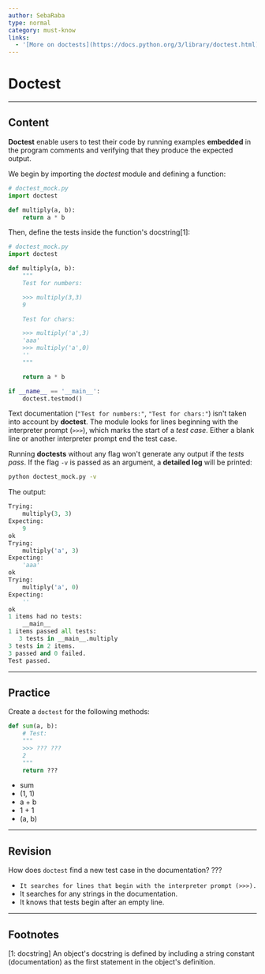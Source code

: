 ```yaml
---
author: SebaRaba
type: normal
category: must-know
links:
  - '[More on doctests](https://docs.python.org/3/library/doctest.html){website}'
---
```


# Doctest


---

## Content

**Doctest** enable users to test their code by running examples **embedded** in the program comments and verifying that they produce the expected output.

We begin by importing the *doctest* module and defining a function:

```python
# doctest_mock.py
import doctest

def multiply(a, b):
    return a * b
```

Then, define the tests inside the function's docstring[1]:

```python
# doctest_mock.py
import doctest

def multiply(a, b):
    """
    Test for numbers:

    >>> multiply(3,3)
    9

    Test for chars:

    >>> multiply('a',3)
    'aaa'
    >>> multiply('a',0)
    ''
    """

    return a * b

if __name__ == '__main__':
    doctest.testmod()

```

Text documentation (`"Test for numbers:"`, `"Test for chars:"`) isn't taken into account by **doctest**. The module looks for lines beginning with the interpreter prompt (`>>>`), which marks the start of a *test case*. Either a blank line or another interpreter prompt end the test case.

Running **doctests** without any flag won't generate any output if the *tests pass*. If the flag `-v` is passed as an argument, a **detailed log** will be printed:

```bash
python doctest_mock.py -v
```

The output:

```python
Trying:
    multiply(3, 3)
Expecting:
    9
ok
Trying:
    multiply('a', 3)
Expecting:
    'aaa'
ok
Trying:
    multiply('a', 0)
Expecting:
    ''
ok
1 items had no tests:
    __main__
1 items passed all tests:
   3 tests in __main__.multiply
3 tests in 2 items.
3 passed and 0 failed.
Test passed.
```


---

## Practice

Create a `doctest` for the following methods:

```python
def sum(a, b):
    # Test:
    """
    >>> ??? ???
    2
    """
    return ???
```

- sum
- (1, 1)
- a + b
- 1 + 1
- (a, b)


---

## Revision

How does `doctest` find a new test case in the documentation?
???

- `It searches for lines that begin with the interpreter prompt (>>>).`
- It searches for any strings in the documentation.
- It knows that tests begin after an empty line.


---

## Footnotes

[1: docstring]
An object's docstring is defined by including a string constant (documentation) as the first
statement in the object's definition.
